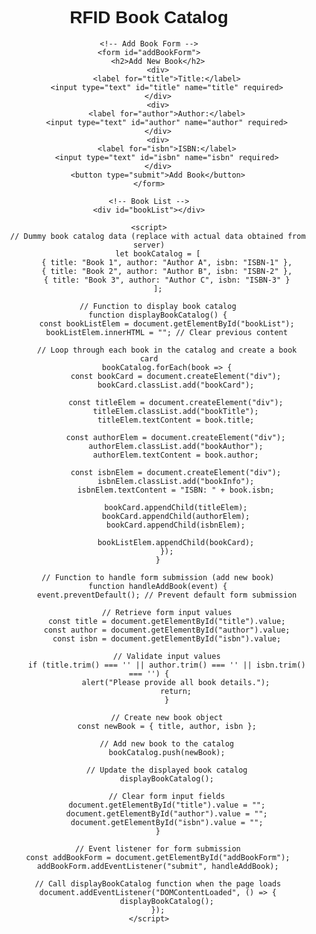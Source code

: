 <!DOCTYPE html>
<html lang="en">
<head>
    <meta charset="UTF-8">
    <meta name="viewport" content="width=device-width, initial-scale=1.0">
    <title>RFID Book Catalog</title>
    <style>
        body {
            font-family: Arial, sans-serif;
            text-align: center;
        }
        #bookList {
            display: flex;
            flex-wrap: wrap;
            justify-content: center;
            margin-top: 20px;
        }
        .bookCard {
            border: 1px solid #ccc;
            border-radius: 5px;
            padding: 10px;
            margin: 10px;
            width: 200px;
        }
        .bookTitle {
            font-weight: bold;
            margin-bottom: 5px;
        }
        .bookAuthor {
            font-style: italic;
            margin-bottom: 10px;
        }
        .bookInfo {
            font-size: 14px;
        }
        #addBookForm {
            margin-top: 20px;
        }
    </style>
</head>
<body>
    <h1>RFID Book Catalog</h1>
    
    <!-- Add Book Form -->
    <form id="addBookForm">
        <h2>Add New Book</h2>
        <div>
            <label for="title">Title:</label>
            <input type="text" id="title" name="title" required>
        </div>
        <div>
            <label for="author">Author:</label>
            <input type="text" id="author" name="author" required>
        </div>
        <div>
            <label for="isbn">ISBN:</label>
            <input type="text" id="isbn" name="isbn" required>
        </div>
        <button type="submit">Add Book</button>
    </form>

    <!-- Book List -->
    <div id="bookList"></div>

    <script>
        // Dummy book catalog data (replace with actual data obtained from server)
        let bookCatalog = [
            { title: "Book 1", author: "Author A", isbn: "ISBN-1" },
            { title: "Book 2", author: "Author B", isbn: "ISBN-2" },
            { title: "Book 3", author: "Author C", isbn: "ISBN-3" }
        ];

        // Function to display book catalog
        function displayBookCatalog() {
            const bookListElem = document.getElementById("bookList");
            bookListElem.innerHTML = ""; // Clear previous content

            // Loop through each book in the catalog and create a book card
            bookCatalog.forEach(book => {
                const bookCard = document.createElement("div");
                bookCard.classList.add("bookCard");

                const titleElem = document.createElement("div");
                titleElem.classList.add("bookTitle");
                titleElem.textContent = book.title;

                const authorElem = document.createElement("div");
                authorElem.classList.add("bookAuthor");
                authorElem.textContent = book.author;

                const isbnElem = document.createElement("div");
                isbnElem.classList.add("bookInfo");
                isbnElem.textContent = "ISBN: " + book.isbn;

                bookCard.appendChild(titleElem);
                bookCard.appendChild(authorElem);
                bookCard.appendChild(isbnElem);

                bookListElem.appendChild(bookCard);
            });
        }

        // Function to handle form submission (add new book)
        function handleAddBook(event) {
            event.preventDefault(); // Prevent default form submission

            // Retrieve form input values
            const title = document.getElementById("title").value;
            const author = document.getElementById("author").value;
            const isbn = document.getElementById("isbn").value;

            // Validate input values
            if (title.trim() === '' || author.trim() === '' || isbn.trim() === '') {
                alert("Please provide all book details.");
                return;
            }

            // Create new book object
            const newBook = { title, author, isbn };

            // Add new book to the catalog
            bookCatalog.push(newBook);

            // Update the displayed book catalog
            displayBookCatalog();

            // Clear form input fields
            document.getElementById("title").value = "";
            document.getElementById("author").value = "";
            document.getElementById("isbn").value = "";
        }

        // Event listener for form submission
        const addBookForm = document.getElementById("addBookForm");
        addBookForm.addEventListener("submit", handleAddBook);

        // Call displayBookCatalog function when the page loads
        document.addEventListener("DOMContentLoaded", () => {
            displayBookCatalog();
        });
    </script>
</body>
</html>
